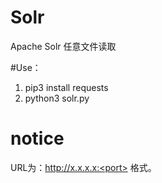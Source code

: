 # Solr
Apache Solr 任意文件读取

#Use：
1. pip3 install requests
2. python3 solr.py

# notice
URL为：http://x.x.x.x:<port> 格式。
